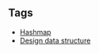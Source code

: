 
## Tags

* [Hashmap](/README.md#Hashmap)
* [Design data structure](/README.md#Design_data_structure)
